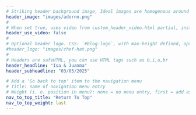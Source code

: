 ```yaml
---
# Striking header background image, Ideal images are homogenous around the centre and contrasting to the text. Non-ideal images can use `title_guard`
header_image: "images/adorno.png"
#
# When set true, uses video from custom_header_video.html partial, instead of header_image
header_use_video: false
#
# Optional header logo. CSS: `#blog-logo`, with max-height defined, optimize to prevent scaling
#header_logo: "images/chef-hat.png"
#
# Headers are safeHTML, you can use HTML tags such as b,i,u,br
header_headline: "Isa & Juanma"
header_subheadline: "03/05/2025"

# Add a 'Go back to top' item to the navigation menu
# Title: name of navigation menu entry
# Weight (i. e. position in menu): none = no menu entry, first = add as first entry, last = ad as last entry
nav_to_top_title: "Return To Top"
nav_to_top_weight: last
---
```

